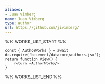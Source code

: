 ```yaml
---
aliases:
- Juan Vimberg
name: Juan Vimberg
type: author
url: https://github.com/jivimberg/
---
```



%% WORKS_LIST_START %%

```datacorejsx
const { AuthorWorks } = await dc.require('basement/datacore/authors.jsx');
return function View() {
    return <AuthorWorks/>
}
```
%% WORKS_LIST_END %%